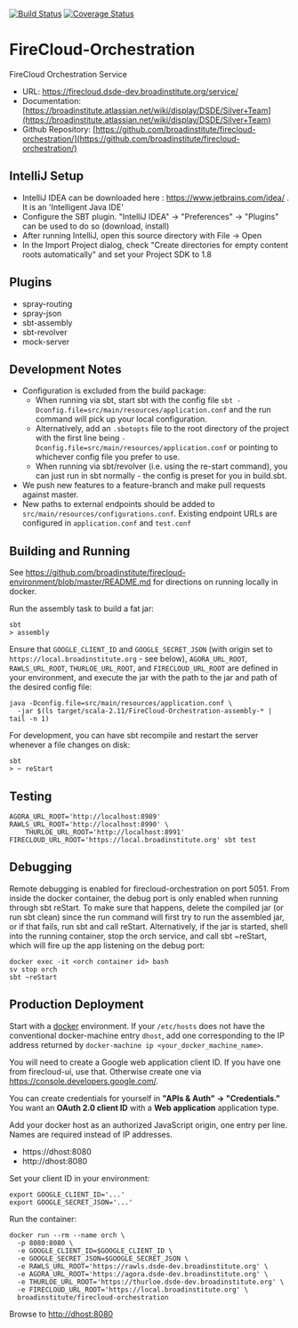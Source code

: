 [![Build Status](https://travis-ci.org/broadinstitute/firecloud-orchestration.svg?branch=develop)](https://travis-ci.org/broadinstitute/firecloud-orchestration?branch=develop)
[![Coverage Status](https://coveralls.io/repos/broadinstitute/firecloud-orchestration/badge.svg?branch=develop&service=github)](https://coveralls.io/github/broadinstitute/firecloud-orchestration?branch=develop)

# FireCloud-Orchestration
FireCloud Orchestration Service

* URL: https://firecloud.dsde-dev.broadinstitute.org/service/
* Documentation: [https://broadinstitute.atlassian.net/wiki/display/DSDE/Silver+Team](https://broadinstitute.atlassian.net/wiki/display/DSDE/Silver+Team)
* Github Repository: [https://github.com/broadinstitute/firecloud-orchestration/](https://github.com/broadinstitute/firecloud-orchestration/)

## IntelliJ Setup
* IntelliJ IDEA can be downloaded here : https://www.jetbrains.com/idea/ . It is an 'Intelligent Java IDE'
* Configure the SBT plugin.  "IntelliJ IDEA" -> "Preferences" -> "Plugins" can be used to do so (download, install)
* After running IntelliJ, open this source directory with File -> Open
* In the Import Project dialog, check "Create directories for empty content roots automatically" and set your Project SDK to 1.8

## Plugins
* spray-routing
* spray-json
* sbt-assembly
* sbt-revolver
* mock-server

## Development Notes
* Configuration is excluded from the build package:
    - When running via sbt, start sbt with the config file `sbt -Dconfig.file=src/main/resources/application.conf` and the run command will pick up your local configuration.
    - Alternatively, add an `.sbotopts` file to the root directory of the project with the first line being `-Dconfig.file=src/main/resources/application.conf` or pointing to whichever config file you prefer to use.
    - When running via sbt/revolver (i.e. using the re-start command), you can just run in sbt normally - the config is preset for you in build.sbt.
* We push new features to a feature-branch and make pull requests against master.
* New paths to external endpoints should be added to `src/main/resources/configurations.conf`. Existing endpoint URLs are configured in `application.conf` and `test.conf`

## Building and Running
See https://github.com/broadinstitute/firecloud-environment/blob/master/README.md for directions on running locally in docker.

Run the assembly task to build a fat jar:
```
sbt
> assembly
```

Ensure that `GOOGLE_CLIENT_ID` and `GOOGLE_SECRET_JSON` (with origin set to `https://local.broadinstitute.org` - see below), 
`AGORA_URL_ROOT`, `RAWLS_URL_ROOT`, `THURLOE_URL_ROOT`, and `FIRECLOUD_URL_ROOT` are defined in your environment, and execute the jar with the path to the jar and path of the desired config file:

```
java -Dconfig.file=src/main/resources/application.conf \
  -jar $(ls target/scala-2.11/FireCloud-Orchestration-assembly-* | tail -n 1)
```

For development, you can have sbt recompile and restart the server whenever a file changes on disk:
```
sbt
> ~ reStart
```

## Testing

```
AGORA_URL_ROOT='http://localhost:8989' RAWLS_URL_ROOT='http://localhost:8990' \
    THURLOE_URL_ROOT='http://localhost:8991' FIRECLOUD_URL_ROOT='https://local.broadinstitute.org' sbt test
```

## Debugging

Remote debugging is enabled for firecloud-orchestration on port 5051. From inside the docker container, the debug port
is only enabled when running through sbt reStart. To make sure that happens, delete the compiled jar (or run sbt clean) since
the run command will first try to run the assembled jar, or if that fails, run sbt and call reStart. Alternatively, if the jar
is started, shell into the running container, stop the orch service, and call sbt ~reStart, which will fire up the app listening
on the debug port:
```
docker exec -it <orch container id> bash
sv stop orch
sbt ~reStart
```

## Production Deployment

Start with a [docker](https://www.docker.com/) environment.  If your `/etc/hosts` does not have the conventional 
docker-machine entry `dhost`, add one corresponding to the IP address returned by `docker-machine ip <your_docker_machine_name>`.    

You will need to create a Google web application client ID. If you have one from firecloud-ui, use that. Otherwise create
one via <https://console.developers.google.com/>.

You can create credentials for yourself in **"APIs & Auth" -> "Credentials."** You want an **OAuth 2.0 client ID** with a **Web application** application type.

Add your docker host as an authorized JavaScript origin, one entry per line.  Names are required instead of IP addresses.
 - https://dhost:8080
 - http://dhost:8080

Set your client ID in your environment:
```
export GOOGLE_CLIENT_ID='...'
export GOOGLE_SECRET_JSON='...'

```

Run the container:
```
docker run --rm --name orch \
  -p 8080:8080 \
  -e GOOGLE_CLIENT_ID=$GOOGLE_CLIENT_ID \
  -e GOOGLE_SECRET_JSON=$GOOGLE_SECRET_JSON \
  -e RAWLS_URL_ROOT='https://rawls.dsde-dev.broadinstitute.org' \
  -e AGORA_URL_ROOT='https://agora.dsde-dev.broadinstitute.org' \
  -e THURLOE_URL_ROOT='https://thurloe.dsde-dev.broadinstitute.org' \
  -e FIRECLOUD_URL_ROOT='https://local.broadinstitute.org' \
  broadinstitute/firecloud-orchestration
```

Browse to <http://dhost:8080>
